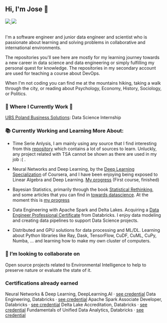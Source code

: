 <!--
### Hi there 👋
**JoseJuan98/JoseJuan98** is a ✨ _special_ ✨ repository because its `README.md` (this file) appears on your GitHub profile.

Here are some ideas to get you started:

- 🔭 I’m currently working on ...
- 🌱 I’m currently learning ...
- 👯 I’m looking to collaborate on ...
- 🤔 I’m looking for help with ...
- 💬 Ask me about ...
- 📫 How to reach me: ...
- 😄 Pronouns: ...
- ⚡ Fun fact: ...
-->

## Hi, I'm Jose 🧑

 <!-- LinkedIn Contact -->
  <a href="https://www.linkedin.com/in/jose-juan-peña-gómez-4b81971a9" target="_blank">
    <img src="https://img.shields.io/badge/-JOSE%20JUAN%20PENA%20GOMEZ-blue?style=for-the-badge&logo=Linkedin&logoColor=white"/>
  </a>
  
<!-- Second GitHub Account -->
  <a href="https://www.github.com/joseJuanWSB/">
    <img src="https://img.shields.io/badge/JoseJuanWSB-secondary-4183C4?logo=github&style=social"/>
  </a>

</br>
</br>
<p>
  I'm a software engineer and junior data engineer and scientist who is passionate about learning and solving problems in collaborative and international environments. 
  
  The repositories you'll see here are mostly for my learning journey towards a new career in data science and data engineering or simply fulfilling my personal quest for knowledge. The repositories in my secondary account are used for teaching a course about DevOps. 
  
  When I'm not coding you can find me at the mountains hiking, taking a walk through the city, or reading about Psychology, Economy, History, Sociology, or Politics. </p>

### 💼 Where I Currently Work 💼

[UBS Poland Business Solutions](https://www.ubs.com/global/en.html): Data Science Internship

### 📚 Currently Working and Learning More About:

* Time Serie Anlysis, I am mainly using any source that I find interesting from this [repository](https://github.com/cuge1995/awesome-time-series#Theory-Resource) which contains a lot of sources to learn. Unluckly, any project related with TSA cannot be shown as there are used in my job :( .

* Neural Networks and Deep Learning, by the [Deep Learning Specialization](https://www.coursera.org/specializations/deep-learning) of Coursera, and I have been enjoying being exposed to Linear Algebra and Deep Learning. [My progress](https://github.com/JoseJuan98/DeepLearning_Projects) (First course, finished)

* Bayesian Statistics, primarily through the book [Statistical Rethinking](https://www.routledge.com/Statistical-Rethinking-A-Bayesian-Course-with-Examples-in-R-and-STAN/McElreath/p/book/9780367139919), and some articles that you can find in [towards datascience](https://towardsdatascience.com/). At the moment this is [my progress](https://github.com/JoseJuan98/Statistical_Rethinking_Exercices)

* Data Engineering with Apache Spark and Delta Lakes. Acquiring a [Data Engineer Professional Certificate](https://academy.databricks.com/data-engineer) from Databricks. I enjoy data modeling and creating data pipelines to support Data Science projects.

* Distributed and GPU solutions for data processing and ML/DL. Learning about Python libraries like Ray, Dask, TensorFlow, CuDF, CuML, CuPy, Numba, ... and learning how to make my own cluster of computers.

### 👯 I’m looking to collaborate on

Open source projects related to Environmental Intelligence to help to preserve nature or evaluate the state of it.

### Certifications already earned

Neural Networks & Deep Learning, DeepLearning.AI · [see credential](https://www.coursera.org/account/accomplishments/certificate/LZBV23DMQK4B)
Data Engineering, Databricks · [see credential](https://academy.databricks.com/award/completion/d5ba41d7-d35b-35a8-9b3d-0f657d44854d/view-ext)
Apache Spark Associate Developer, Databricks · [see credential](https://academy.databricks.com/award/completion/b39a668e-4213-31cb-ab59-158839c348be/view-ext)
Delta Lake Accreditation, Databricks · [see credential](https://academy.databricks.com/award/completion/590f2caa-cede-376a-8843-1b0e665bbfb3/view-ext)
Fundamentals of Unified Data Analytics, Databricks · [see credential](https://academy.databricks.com/award/completion/6caf2dae-738a-31f9-9b67-f52fbb5618bb/view-ext)
